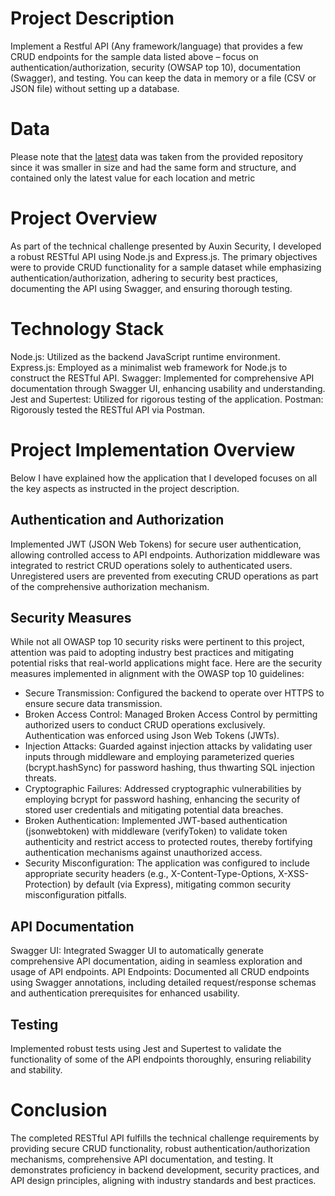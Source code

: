# Project Description
Implement a Restful API (Any framework/language) that provides a few CRUD endpoints for the
 sample data listed above – focus on authentication/authorization, security (OWSAP top 10), documentation (Swagger), and testing. You can keep the data in memory or a file (CSV or JSON file) without setting up a database. 

# Data
Please note that the [latest](https://github.com/owid/covid-19-data/tree/master/public/data/latest) data was taken from the provided repository since it was smaller in size and had the same form and structure, and contained only the latest value for each location and metric

# Project Overview

As part of the technical challenge presented by Auxin Security, I developed a robust RESTful API using Node.js and Express.js. The primary objectives were to provide CRUD functionality for a sample dataset while emphasizing authentication/authorization, adhering to security best practices, documenting the API using Swagger, and ensuring thorough testing.

# Technology Stack

Node.js: Utilized as the backend JavaScript runtime environment.
Express.js: Employed as a minimalist web framework for Node.js to construct the RESTful API.
Swagger: Implemented for comprehensive API documentation through Swagger UI, enhancing usability and understanding.
Jest and Supertest: Utilized for rigorous testing of the application.
Postman: Rigorously tested the RESTful API via Postman.

# Project Implementation Overview
Below I have explained how the application that I developed focuses on all the key aspects as instructed in the project description. 

## Authentication and Authorization
Implemented JWT (JSON Web Tokens) for secure user authentication, allowing controlled access to API endpoints. Authorization middleware was integrated to restrict CRUD operations solely to authenticated users. Unregistered users are prevented from executing CRUD operations as part of the comprehensive authorization mechanism.

## Security Measures
While not all OWASP top 10 security risks were pertinent to this project, attention was paid to adopting industry best practices and mitigating potential risks that real-world applications might face. Here are the security measures implemented in alignment with the OWASP top 10 guidelines:

- Secure Transmission: Configured the backend to operate over HTTPS to ensure secure data transmission.
- Broken Access Control: Managed Broken Access Control by permitting authorized users to conduct CRUD operations exclusively. Authentication was enforced using Json Web Tokens (JWTs).
- Injection Attacks: Guarded against injection attacks by validating user inputs through middleware and employing parameterized queries (bcrypt.hashSync) for password hashing, thus thwarting SQL injection threats.
- Cryptographic Failures: Addressed cryptographic vulnerabilities by employing bcrypt for password hashing, enhancing the security of stored user credentials and mitigating potential data breaches.
- Broken Authentication: Implemented JWT-based authentication (jsonwebtoken) with middleware (verifyToken) to validate token authenticity and restrict access to protected routes, thereby fortifying authentication mechanisms against unauthorized access.
- Security Misconfiguration: The application was configured to include appropriate security headers (e.g., X-Content-Type-Options, X-XSS-Protection) by default (via Express), mitigating common security misconfiguration pitfalls.

## API Documentation
Swagger UI: Integrated Swagger UI to automatically generate comprehensive API documentation, aiding in seamless exploration and usage of API endpoints.
API Endpoints: Documented all CRUD endpoints using Swagger annotations, including detailed request/response schemas and authentication prerequisites for enhanced usability.

## Testing
Implemented robust tests using Jest and Supertest to validate the functionality of some of the API endpoints thoroughly, ensuring reliability and stability.

# Conclusion
The completed RESTful API fulfills the technical challenge requirements by providing secure CRUD functionality, robust authentication/authorization mechanisms, comprehensive API documentation, and testing. It demonstrates proficiency in backend development, security practices, and API design principles, aligning with industry standards and best practices.



